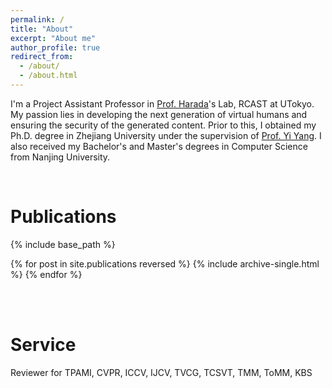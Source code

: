 ```yaml
---
permalink: /
title: "About"
excerpt: "About me"
author_profile: true
redirect_from: 
  - /about/
  - /about.html
---
```


I'm a Project Assistant Professor in [Prof. Harada](https://www.mi.t.u-tokyo.ac.jp/harada/)'s Lab, RCAST at UTokyo. My passion lies in developing the next generation of virtual humans and ensuring the security of the generated content. Prior to this, I obtained my Ph.D. degree in Zhejiang University under the supervision of [Prof. Yi Yang](https://scholar.google.com/citations?user=RMSuNFwAAAAJ&hl=zh-CN&oi=ao).  I also received my Bachelor's and Master's degrees in Computer Science from Nanjing University.

<br />

Publications
=======
{% include base_path %}

{% for post in site.publications reversed %}
  {% include archive-single.html %}
{% endfor %}

<br />

<br />

Service
======= 
Reviewer for TPAMI, CVPR, ICCV, IJCV, TVCG, TCSVT, TMM, ToMM, KBS

<br />